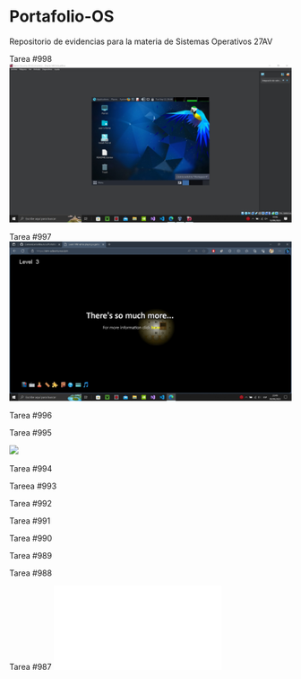 # Portafolio-OS
Repositorio de evidencias para la materia de Sistemas Operativos 27AV

Tarea #998
![](https://github.com/CamaraCarlosMauricio/Portafolio-OS/blob/main/CarlosCamara_InstalacionDeParrotOS_Evidencia.jpg)

Tarea #997
![](https://raw.githubusercontent.com/CamaraCarlosMauricio/Portafolio-OS/main/CarlosCamara_VIMAdventures_Evidencia.jpg?token=GHSAT0AAAAAACGIQF5R3ZOCLIZ5S7DJMHX6ZIAXQKQ)

Tarea #996
![]()

Tarea #995

![](https://raw.githubusercontent.com/CamaraCarlosMauricio/Portafolio-OS/main/CarlosCamaraOSGIF.gif)

Tarea #994

Tareea #993

Tarea #992

Tarea #991

Tarea #990

Tarea #989

Tarea #988
![]()

Tarea #987
![]([Carlos_Camara_Tarea987.pdf](https://github.com/CamaraCarlosMauricio/Portafolio-OS/blob/fd77a7cef3b309f374140020360b961cb117612b/Carlos_Camara_Tarea987.pdf)https://github.com/CamaraCarlosMauricio/Portafolio-OS/blob/fd77a7cef3b309f374140020360b961cb117612b/Carlos_Camara_Tarea987.pdf)
